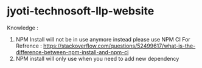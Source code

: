 # jyoti-technosoft-llp-website

Knowledge :
1. NPM Install will not be in use anymore instead please use NPM CI 
  For Refrence : https://stackoverflow.com/questions/52499617/what-is-the-difference-between-npm-install-and-npm-ci
2. NPM install will only use when you need to add new dependency   